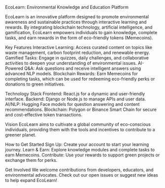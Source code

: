 EcoLearn: Environmental Knowledge and Education Platform

EcoLearn is an innovative platform designed to promote environmental awareness and sustainable practices through interactive learning and rewards. By integrating blockchain technology, artificial intelligence, and gamification, EcoLearn empowers individuals to gain knowledge, complete tasks, and earn rewards in the form of eco-friendly tokens (Memecoins).

Key Features
Interactive Learning: Access curated content on topics like waste management, carbon footprint reduction, and renewable energy.
Gamified Tasks: Engage in quizzes, daily challenges, and collaborative activities to deepen your understanding of environmental issues.
AI-Powered Q&A: Ask questions and receive intelligent answers using advanced NLP models.
Blockchain Rewards: Earn Memecoins for completing tasks, which can be used for redeeming eco-friendly perks or donations to green initiatives.

Technology Stack
Frontend: React.js for a dynamic and user-friendly interface.
Backend: Django or Node.js to manage APIs and user data.
AI/NLP: Hugging Face models for question answering and content recommendations.
Blockchain: Polygon or Binance Smart Chain for secure and cost-effective token transactions.

Vision
EcoLearn aims to cultivate a global community of eco-conscious individuals, providing them with the tools and incentives to contribute to a greener planet.

How to Get Started
Sign Up: Create your account to start your learning journey.
Learn & Earn: Explore knowledge modules and complete tasks to earn Memecoins.
Contribute: Use your rewards to support green projects or exchange them for perks.

Get Involved
We welcome contributions from developers, educators, and environmental advocates. Check out our open issues or suggest new ideas to help expand EcoLearn!
